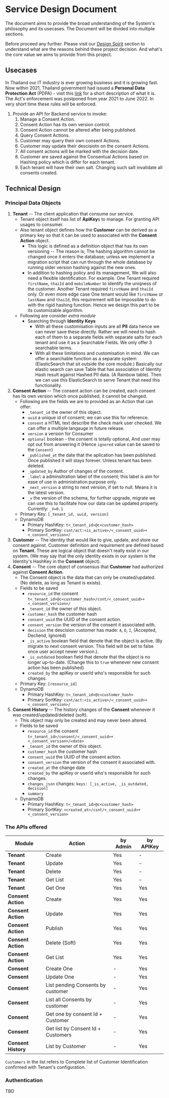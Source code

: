 # Service Design Document

The document aims to provide the broad understanding of the System's philosophy and its usecases. The Document will be divided into multiple sections.

Before proceed any further. Please visit our [Design Spirit](./design-spirit.md) section to understand what are the reasons behind these project decision. And what's the core value we aims to provide from this project.

## Usecases

In Thailand our IT industry is ever growing business and it is growing fast. Now within 2021, Thailand government had issued a **Personal Data Protection Act** (PDPA) - visit this [link](https://t-reg.co/blog/t-reg-knowledge/%E0%B9%80%E0%B8%82%E0%B9%89%E0%B8%B2%E0%B9%83%E0%B8%88-pdpa-%E0%B9%83%E0%B8%99-5-%E0%B8%99%E0%B8%B2%E0%B8%97%E0%B8%B5-%E0%B8%AA%E0%B8%A3%E0%B8%B8%E0%B8%9B%E0%B8%97%E0%B8%B8%E0%B8%81%E0%B8%AD/) for a short description of what it is. The Act's enforcement was postponed from year 2021 to June 2022. In very short time these rules will be enforced.

1. Provide an API for Backend service to invoke:
    1. Manage a Consent Action.
    1. Consent Action has its own version control.
    1. Consent Action cannot be altered after being published.
    1. Query Consent Actions.
    1. Customer may query their own consent Actions.
    1. Customer may update their descisiotn on the consent Actions.
    1. All consent actions will be marked with the decision date.
    1. Customer are saved against the Consentual Actions based on Hashing policy which is differ for each tenant.
    1. Each tenant will have their own salt. Changing such salt invalidate all consents created.

## Technical Design

### Principal Data Objects
1. **Tenant** -- The client application that consume our service.
    * Tenant object itself has list of **ApiKey**s to manage. For granting API usages to consumer.
    * Also tenant object defines how the **Customer** can be derived as a primary key so that it can be used to associated with the **Consent Action** object.
        * This logic is defined as a definition object that has its own versioning -- The reason is; The hashing algorithm cannot be changed once it enters the database; unless we implement a migration script that can run through the whole database by running older version hashing against the new ones.
        * In addition to hashing policy and its management, We will also need a flexible identification. For example. One Tenant required `firstName`, `thaiId` and `mobileNumber` to identify the uniqness of the customer. Another Tenant required `firstName` and `thaiId` only. Or even more edge case One tenant would like `firstName` or `lastName` and `thaiId`, this requirement will be impossible to do with the rigid hashing function. Hence we design this part to be its customizable algorithm.
    * Following are consider _extra module_
        * Searching through **Identity Keys**
            * With all these customisation inputs are all **PII** data hence we can never save these directly. Rather we will need to hash each of them to a separate fields with separate salts for each tenant and use it as a Searchable Fields. We only offer 3 searchable terms.
            * With all these limitations and customisation in mind. We can offer a searchable function as a separate system (ElasticSearch that sit outside the core module.) Basically our elastic search can save Table that has association of Identity Hash result against Hashed PII data. (A Rainbow table). Then we can use this ElasticSearch to serve Tenant that need this functionality.
1. **Consent Action** -- The consent action can be created, each consent has its own version which once published, it cannot be changed.
    * Following are the fields we are to provided as an Action that can offer:
        * `_tenant_id` the owner of this object.
        * `uuid` a unique id of consent; we can use this for reference.
        * `consent` a HTML text describe the check mark user checked. We can offer a multiple langauge in future release.
        * `version` a version for Consumer
        * `optional` boolean - the consent is totally optional, And user may opt out from answering it (Hence `ignored` value can be saved to the `Consent`)
        * `_published_at` the date that the aplication has been published. Once published it will stays forever. Unless tenant has been deleted.
        * `_updated_by` Author of changes of the content.
        * `_label` a adminsitration label of the consent; this label is aim for ease of use in administration purpose only.
        * `_next_version` a string to next version, if set to null. Means it is the latest version.
        * `_v` the version of the schema, for further upgrade, migrate we can use this to facilitate how our data can be updated properly. Currently: `_V=0.1`
    * Primary Key: `[_tenant_id, uuid, version]`
    * DynamoDB
        * Primary HashKey: `t<_tenant_id>@c<customer_hash>`
        * Primary SortKey: `csnt/act:<is_active>/<_consent_uuid>+<_consent_version>/`
1. **Customer** -- The identity that would like to give, update, and store our consent against. Customer definition and requirement are defined based on **Tenant**. These are logical object that doesn't really exist in our system. (We may say that the only identity exists in our system is the Identity's HashKey in the **Consent** object).
1. **Consent** -- The core object of consensus that **Customer** had authorized against **Consent Action**.
    * The Consent object is the data that can only be created/updated. (No delete, as long as Tenant is exists).
    * Fields to be saved
        * `resource_id` the consent `t<_tenant_id>@c<customer_hash>/csnt/<_consent_uuid>+<_consent_version>/`
        * `_tenant_id` the owner of this object.
        * `customer_hash` the customer hash
        * `consent_uuid` the UUID of the consent action.
        * `consent_version` the version of the consent it associated with.
        * `decision` the descision customer has made: `A`, `D`, `I`, (Accepted, Decliend, Ignored)
        * `_is_active` boolean field that denote that the object is active. (By migrate to next consent version. This field will be set to false once user accept newer version.).
        * `_is_outdated` boolean field that denote that the object is no longer up-to-date. (Change this to `true` whenever new consent action has been published)
        * `created_by` the apiKey or userId who's responsible for such changes.
    * Primary Key: `[resource_id]`
    * DynamoDB
        * Primary HashKey: `t<_tenant_id>@c<customer_hash>`
        * Primary SortKey: `csnt/act:<is_active>/<_consent_uuid>+<_consent_version>/`
1. **Consent History** -- The history changes of the **Consent** whenever it was created/updated/deleted (soft).
    * This object may only be created and may never been altered.
    * Fields to be saved
        * `resource_id` the consent `t<_tenant_id>/consent/<_consent_uuid>+<_consent_version>/<date>`
        * `_tenant_id` the owner of this object.
        * `customer_hash` the customer hash
        * `consent_uuid` the UUID of the consent action.
        * `consent_version` the version of the consent it associated with.
        * `created_at` the change date
        * `created_by` the apiKey or userId who's responsible for such changes.
        * `changes_json` changes: `keys: [_is_active, _is_outdated, decision]`
        * `summary`
    * DynamoDB
        * Primary HashKey: `t<_tenant_id>@c<customer_hash>`
        * Primary SortKey: `<created_at>/csnt/<_consent_uuid>+<_consent_version>`

### The APIs offered

Module|Action|by Admin|by APIKey
--|--|--|--
**Tenant**|Create|Yes|-
**Tenant**|Update|Yes|-
**Tenant**|Delete|Yes|-
**Tenant**|Get List|Yes|-
**Tenant**|Get One|Yes|Yes|Yes
**Consent Action**|Create|Yes|Yes
**Consent Action**|Update|Yes|Yes
**Consent Action**|Publish|Yes|Yes
**Consent Action**|Delete (Soft)|Yes|Yes
**Consent Action**|Get List|Yes|Yes
**Consent**|Create One|-|Yes
**Consent**|Update One|-|Yes
**Consent**|List pending Consents by customer|-|Yes
**Consent**|List all Consents by customer|-|Yes
**Consent**|Get one by consent Id + Customer|-|Yes
**Consent**|Get list by Consent Id + Customers|-|Yes
**Consent History**|List by Customer|-|Yes

`Customers` in the list refers to Complete list of Customer Identification confirmed with Tenant's configuration.


### Authentication

TBD
